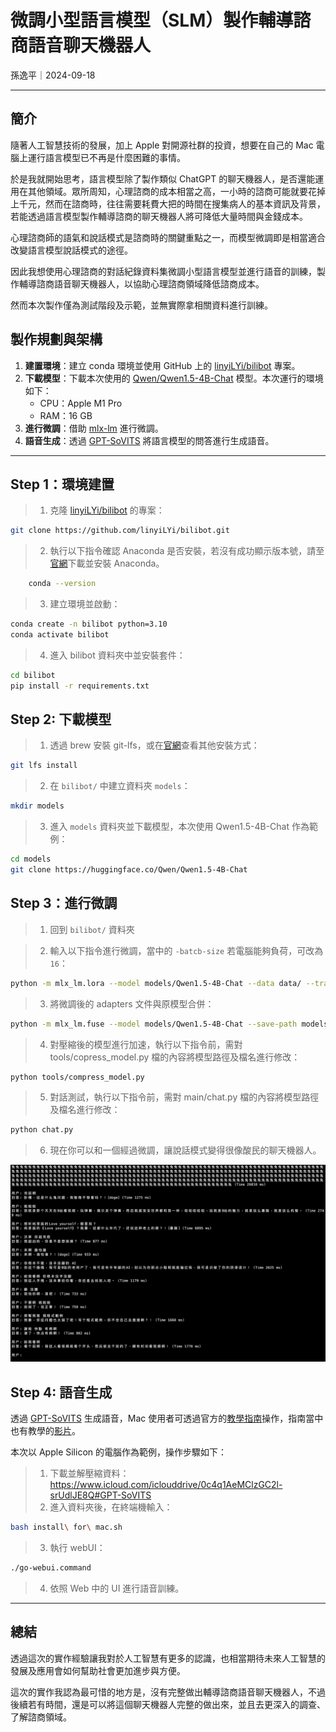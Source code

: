 # 微調小型語言模型（SLM）製作輔導諮商語音聊天機器人

孫逸平｜2024-09-18

---

## 簡介

隨著人工智慧技術的發展，加上 Apple 對開源社群的投資，想要在自己的 Mac 電腦上運行語言模型已不再是什麼困難的事情。

於是我就開始思考，語言模型除了製作類似 ChatGPT 的聊天機器人，是否還能運用在其他領域。眾所周知，心理諮商的成本相當之高，一小時的諮商可能就要花掉上千元，然而在諮商時，往往需要耗費大把的時間在搜集病人的基本資訊及背景，若能透過語言模型製作輔導諮商的聊天機器人將可降低大量時間與金錢成本。

心理諮商師的語氣和說話模式是諮商時的關鍵重點之一，而模型微調即是相當適合改變語言模型說話模式的途徑。

因此我想使用心理諮商的對話紀錄資料集微調小型語言模型並進行語音的訓練，製作輔導諮商語音聊天機器人，以協助心理諮商領域降低諮商成本。

然而本次製作僅為測試階段及示範，並無實際拿相關資料進行訓練。

## 製作規劃與架構

1. **建置環境**：建立 conda 環境並使用 GitHub 上的 [linyiLYi/bilibot](https://github.com/linyiLYi/bilibot) 專案。
2. **下載模型**：下載本次使用的 [Qwen/Qwen1.5-4B-Chat](https://huggingface.co/Qwen/Qwen1.5-4B-Chat) 模型。本次運行的環境如下：
    - CPU：Apple M1 Pro
    - RAM：16 GB
3. **進行微調**：借助 [mlx-lm](https://github.com/ml-explore/mlx-examples/blob/main/llms/mlx_lm/LORA.md) 進行微調。
4. **語音生成**：透過 [GPT-SoVITS](https://github.com/RVC-Boss/GPT-SoVITS) 將語言模型的問答進行生成語音。

---

## Step 1：環境建置

> 1. 克隆 [linyiLYi/bilibot](https://github.com/linyiLYi/bilibot) 的專案：
    
```bash
git clone https://github.com/linyiLYi/bilibot.git
```
    
> 2. 執行以下指令確認 Anaconda 是否安裝，若沒有成功顯示版本號，請至[官網](https://www.anaconda.com/download/success)下載並安裝 Anaconda。

```bash
    conda --version
```

> 3. 建立環境並啟動：
    
```bash
conda create -n bilibot python=3.10
conda activate bilibot
```
    
> 4. 進入 bilibot 資料夾中並安裝套件：
    
```bash
cd bilibot
pip install -r requirements.txt
```

## Step 2: 下載模型

> 1. 透過 brew 安裝 git-lfs，或在[官網](https://git-lfs.com/)查看其他安裝方式：
        
```bash
git lfs install
```
        
> 2. 在 `bilibot/` 中建立資料夾 `models`：
    
```bash
mkdir models
```
    
> 3. 進入 `models` 資料夾並下載模型，本次使用 Qwen1.5-4B-Chat 作為範例：
    
```bash
cd models
git clone https://huggingface.co/Qwen/Qwen1.5-4B-Chat
```
    

## Step 3：進行微調

> 1. 回到 `bilibot/` 資料夾

> 2. 輸入以下指令進行微調，當中的 `-batcb-size` 若電腦能夠負荷，可改為 `16`：
    
```bash
python -m mlx_lm.lora --model models/Qwen1.5-4B-Chat --data data/ --train --iters 1000 --batch-size 4 --lora-layers 12
```
    
> 3. 將微調後的 adapters 文件與原模型合併：
    
```bash
python -m mlx_lm.fuse --model models/Qwen1.5-4B-Chat --save-path models/Qwen1.5-4B-Chat-FT --adapter-path adapters/
```
    
> 4. 對壓縮後的模型進行加速，執行以下指令前，需對 tools/copress_model.py 檔的內容將模型路徑及檔名進行修改：
    
```bash
python tools/compress_model.py
```
    
> 5. 對話測試，執行以下指令前，需對 main/chat.py 檔的內容將模型路徑及檔名進行修改：
    
```bash
python chat.py
```
    
> 6. 現在你可以和一個經過微調，讓說話模式變得很像酸民的聊天機器人。
    
![Screenshot 2024-07-23 at 00.15.18.png](articles/2024-SLM-tunning/image.png)
    

## Step 4: 語音生成

透過 [GPT-SoVITS](https://github.com/RVC-Boss/GPT-SoVITS) 生成語音，Mac 使用者可透過官方的[教學指南](https://www.yuque.com/baicaigongchang1145haoyuangong/ib3g1e/znoph9dtetg437xb)操作，指南當中也有教學的[影片](https://b23.tv/wJWCNWc)。

本次以 Apple Silicon 的電腦作為範例，操作步驟如下：

> 1. 下載並解壓縮資料：https://www.icloud.com/iclouddrive/0c4q1AeMClzGC2l-srUdlJE8Q#GPT-SoVITS
> 2. 進入資料夾後，在終端機輸入：
    
```bash
bash install\ for\ mac.sh
```
    
> 3. 執行 webUI：
    
```bash
./go-webui.command
```
    
> 4. 依照 Web 中的 UI 進行語音訓練。

---

## 總結

透過這次的實作經驗讓我對於人工智慧有更多的認識，也相當期待未來人工智慧的發展及應用會如何幫助社會更加進步與方便。

這次的實作我認為最可惜的地方是，沒有完整做出輔導諮商語音聊天機器人，不過後續若有時間，還是可以將這個聊天機器人完整的做出來，並且去更深入的調查、了解諮商領域。